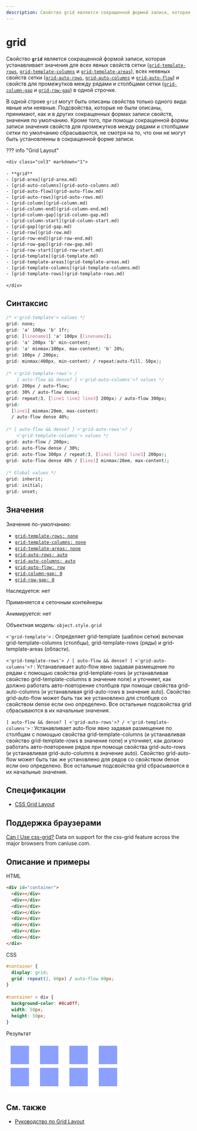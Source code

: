 ```yaml
---
description: Свойство grid является сокращенной формой записи, которая устанавливает значения для всех явных свойств сетки в одной строчке
---
```


# grid

Свойство **`grid`** является сокращенной формой записи, которая устанавливает значения для всех явных свойств сетки ([`grid-template-rows`](grid-template-rows.md), [`grid-template-columns`](grid-template-columns.md) и [`grid-template-areas`](grid-template-areas.md)), всех неявных свойств сетки ([`grid-auto-rows`](grid-auto-rows.md), [`grid-auto-columns`](grid-auto-columns.md) и [`grid-auto-flow`](grid-auto-flow.md)) и свойств для промежутков между рядами и столбцами сетки ([`grid-column-gap`](grid-column-gap.md) и [`grid-row-gap`](grid-row-gap.md)) в одной строчке.

В одной строке `grid` могут быть описаны свойства только одного вида: явные или неявные. Подсвойства, которые не были описаны, принимают, как и в других сокращенных формах записи свойств, значения по умолчанию. Кроме того, при помощи сокращенной формы записи значения свойств для промежутков между рядами и столбцами сетки по умолчанию сбрасываются, не смотря на то, что они не могут быть установленны в сокращенной форме записи.

??? info "Grid Layout"

    <div class="col3" markdown="1">

    - **grid**
    - [grid-area](grid-area.md)
    - [grid-auto-columns](grid-auto-columns.md)
    - [grid-auto-flow](grid-auto-flow.md)
    - [grid-auto-rows](grid-auto-rows.md)
    - [grid-column](grid-column.md)
    - [grid-column-end](grid-column-end.md)
    - [grid-column-gap](grid-column-gap.md)
    - [grid-column-start](grid-column-start.md)
    - [grid-gap](grid-gap.md)
    - [grid-row](grid-row.md)
    - [grid-row-end](grid-row-end.md)
    - [grid-row-gap](grid-row-gap.md)
    - [grid-row-start](grid-row-start.md)
    - [grid-template](grid-template.md)
    - [grid-template-areas](grid-template-areas.md)
    - [grid-template-columns](grid-template-columns.md)
    - [grid-template-rows](grid-template-rows.md)

    </div>

## Синтаксис

```css
/* <'grid-template'> values */
grid: none;
grid: 'a' 100px 'b' 1fr;
grid: [linename1] 'a' 100px [linename2];
grid: 'a' 200px 'b' min-content;
grid: 'a' minmax(100px, max-content) 'b' 20%;
grid: 100px / 200px;
grid: minmax(400px, min-content) / repeat(auto-fill, 50px);

/* <'grid-template-rows'> /
	[ auto-flow && dense? ] <'grid-auto-columns'>? values */
grid: 200px / auto-flow;
grid: 30% / auto-flow dense;
grid: repeat(3, [line1 line2 line3] 200px) / auto-flow 300px;
grid:
  [line1] minmax(20em, max-content)
  / auto-flow dense 40%;

/* [ auto-flow && dense? ] <'grid-auto-rows'>? /
	<'grid-template-columns'> values */
grid: auto-flow / 200px;
grid: auto-flow dense / 30%;
grid: auto-flow 300px / repeat(3, [line1 line2 line3] 200px);
grid: auto-flow dense 40% / [line1] minmax(20em, max-content);

/* Global values */
grid: inherit;
grid: initial;
grid: unset;
```

## Значения

Значение по-умолчанию:

- [`grid-template-rows: none`](grid-template-rows.md)
- [`grid-template-columns: none`](grid-template-columns.md)
- [`grid-template-areas: none`](grid-template-areas.md)
- [`grid-auto-rows: auto`](grid-auto-rows.md)
- [`grid-auto-columns: auto`](grid-auto-columns.md)
- [`grid-auto-flow: row`](grid-auto-flow.md)
- [`grid-column-gap: 0`](grid-column-gap.md)
- [`grid-row-gap: 0`](grid-row-gap.md)

Наследуется: нет

Применяется к сеточным контейнеры

Анимируется: нет

Объектная модель: `object.style.grid`

`<'grid-template'>`
: Определяет grid-template (шаблон сетки) включая grid-template-columns (столбцы), grid-template-rows (ряды) и grid-template-areas (области).

`<'grid-template-rows'> / [ auto-flow && dense? ] <'grid-auto-columns'>?`
: Устанавливает auto-flow явно задавая размещение по рядам с помощью свойства grid-template-rows (и устанавливая свойство grid-template-columns в значение none) и уточняет, как должно работать авто-повторение столбцов при помощи свойства grid-auto-columns (и устанавливая grid-auto-rows в значение auto). Свойство grid-auto-flow может быть так же установлено для столбцев со свойством dense если оно определено. Все остальные подсвойства grid сбрасываются в их начальные значения.

`[ auto-flow && dense? ] <'grid-auto-rows'>? / <'grid-template-columns'>`
: Устанавливает auto-flow явно задавая размещение по столбцам с помощью свойства grid-template-columns (и устанавливая свойство grid-template-rows в значение none) и уточняет, как должно работать авто-повторение рядов при помощи свойства grid-auto-rows (и устанавливая grid-auto-columns в значение auto). Свойство grid-auto-flow может быть так же установлено для рядов со свойством dense если оно определено. Все остальные подсвойства grid сбрасываются в их начальные значения.

## Спецификации

- [CSS Grid Layout](https://drafts.csswg.org/css-grid/#propdef-grid)

## Поддержка браузерами

<p class="ciu_embed" data-feature="css-grid" data-periods="future_1,current,past_1,past_2">
  <a href="http://caniuse.com/#feat=css-grid">Can I Use css-grid?</a> Data on support for the css-grid feature across the major browsers from caniuse.com.
</p>

## Описание и примеры

HTML

```html
<div id="container">
  <div></div>
  <div></div>
  <div></div>
  <div></div>
  <div></div>
  <div></div>
  <div></div>
  <div></div>
</div>
```

CSS

```css
#container {
  display: grid;
  grid: repeat(2, 60px) / auto-flow 80px;
}

#container > div {
  background-color: #8ca0ff;
  width: 50px;
  height: 50px;
}
```

Результат

![Пример использования свойства grid](grid.png)

## См. также

- [Руководство по Grid Layout](/grid/grid-1.md)

